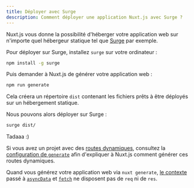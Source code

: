 ```yaml
---
title: Déployer avec Surge
description: Comment déployer une application Nuxt.js avec Surge ?
---
```


Nuxt.js vous donne la possibilité d'héberger votre application web sur n'importe quel hébergeur statique tel que [Surge](https://surge.sh/) par exemple.

Pour déployer sur Surge, installez `surge` sur votre ordinateur :

```bash
npm install -g surge
```

Puis demander à Nuxt.js de générer votre application web :

```bash
npm run generate
```

Cela créera un répertoire `dist` contenant les fichiers prêts à être déployés sur un hébergement statique.

Nous pouvons alors déployer sur Surge :

```bash
surge dist/
```

Tadaaa :)

Si vous avez un projet avec des [routes dynamiques](/guide/routing#routes-dynamiques), consultez la [configuration de `generate`](/api/configuration-generate) afin d'expliquer à Nuxt.js comment générer ces routes dynamiques.

<div class="Alert">

Quand vous générez votre application web via `nuxt generate`, [le contexte](/api) passé à [`asyncData`](/guide/async-data) et [`fetch`](/guide/vuex-store#la-m-thode-fetch) ne disposent pas de `req` ni de `res`.

</div>
